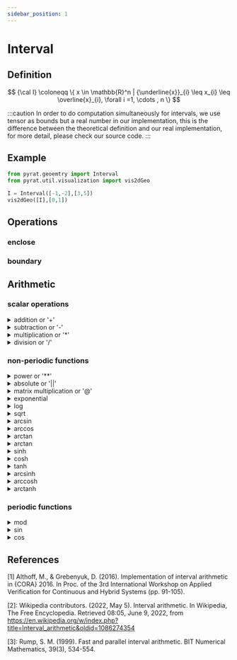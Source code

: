 ```yaml
---
sidebar_position: 1
---
```


# Interval

## Definition

$$
{\cal I} \coloneqq \{ x \in \mathbb{R}^n | {\underline{x}}_{i} \leq x_{i} \leq \overline{x}_{i}, \forall i =1, \cdots ,
n \}
$$

:::caution
In order to do computation simultaneously for intervals, we use tensor as bounds but a real number in our
implementation, this is the difference between the theoretical definition and our real implementation, for more detail,
please check our source code.
:::

## Example

```python
from pyrat.geoemtry import Interval
from pyrat.util.visualization import vis2dGeo

I = Interval([-1,-2],[3,5])
vis2dGeo([I],[0,1])
```

## Operations

### enclose

### boundary

## Arithmetic

### scalar operations

<details>
<summary> addition or '+'</summary>

+ with another real number
  $$
  [x] + c = [\underline{x} + c, \overline{x} + c]
  $$
+ with another real vector
  $$
  [x] + C = [\underline{x} + C, \overline{x} + C]
  $$
+ with another interval
  $$
  [x] + [y] = [\underline{x} + \underline{y}, \overline{x} + \overline{y}]
  $$

</details>


<details>
<summary>subtraction or '-'</summary>

+ with another real number
  $$
  [x] - c = [\underline{x} - c, \overline{x} - c]
  $$
+ with another real vector
  $$
  [x] - C = [\underline{x} - C, \overline{x} - C]
  $$
+ with another interval
  $$
  [x] - [y] = [\underline{x} - \underline{y}, \overline{x} - \overline{y}]
  $$

</details>

<details>
<summary>multiplication or '*'</summary>

+ with another real number
  $$
  [x] \cdot c = [c \underline{x}, c \overline{x}]
  $$
+ with another real vector
  $$
  [x] \cdot C = [\min{(C \underline{x} , C \overline{x})},\max{(C \underline{x} ,C \overline{x})} ]
  $$
+ with another interval
  $$
  [x] \cdot [y] = [
  \min{(\underline{x} \underline{y}, \underline{x} \overline{y}, \overline{x} \underline{y}, \overline{x} \overline{y})},
  \max{(\underline{x} \underline{y}, \underline{x} \overline{y}, \overline{x} \underline{y}, \overline{x} \overline{y})}
  ]
  $$

</details>

<details>
<summary>division or '/'</summary>

+ with another real number
+ with another vector
+ with another interval
  $$
  [x]/[y] = [x] \cdot (1/[y]), [1]/[y]=
  \begin{cases}
  \emptyset & \text{if} \ y = [0,0] \\
  [1/\overline{y}, 1/\underline{y}] & \text{if} \ 0 \notin [y] \\
  [1/\overline{y}, \infty[ & \text{if} \ (\underline{y}=0) \land  (\overline{y}>0) \\
  ] - \infty, 1/\underline{y} & \text{if} \ (\underline{y}<0) \land (\overline{y}=0) \\
  ] - \infty, \infty[ & \text{if} \ (\underline{y}<0) \land (\overline{y}>0)
  \end{cases}
  $$

</details>

### non-periodic functions

<details>
<summary>power or '**'</summary>

$$
[x]^n = \begin{cases}  
[\underline{x}^n,\overline{x}^n] & \text{if} \ (\underline{x} < 0) \lor (n \ \text{uneven})\\
[\overline{x}^n, \underline{x}^n] & \text{if} \ (\overline{x} < 0) \land (n \ \text{even}) \\
[0,\max(|\underline{x}|,|\overline{x}|)^n] & \text{if} \ (0 \in [x]) \land (n \ \text{even})
\end{cases}
$$

where $n \in \N$

</details>

<details>
<summary>absolute or '||'</summary>

$$
|[x]| =\begin{cases}
[|\overline{x}|,|\underline{x}|] & \text{if} \ \overline{x}<0 \\
[\underline{x}, \overline{x}] & \text{if} \ \underline{x}>0 \\
[0,\max(|\underline{x}|,|\overline{x}|)] & \text{if} \ 0 \in [x]
\end{cases}
$$

</details>

<details>
<summary>matrix multiplication or '@'</summary>

+ with another real matrix

$$
(X[Y])_{ij} = \sum_{k=1}^{n} X_{ik} [Y]_{kj}
$$

+ with another interval matrix

$$
([X][Y])_{ij} = \sum_{k=1}^{n} [X]_{ik} [Y]_{kj}
$$

where $[X] \sube \R^{o \times n}$ and $[Y] \sube \R^{n \times p}$

</details>

<details>
<summary>exponential</summary>

$$
e^{[x]} = [e^{\underline{x}}, e^{\overline{x}}]
$$

</details>

<details>
<summary>log</summary>
</details>

<details>
<summary>sqrt</summary>
</details>

<details>
<summary>arcsin</summary>
</details>

<details>
<summary>arccos</summary>
</details>

<details>
<summary>arctan</summary>
</details>

<details>
<summary>arctan</summary>
</details>

<details>
<summary>sinh</summary>
</details>

<details>
<summary>cosh</summary>
</details>

<details>
<summary>tanh</summary>
</details>

<details>
<summary>arcsinh</summary>
</details>

<details>
<summary>arccosh</summary>
</details>

<details>
<summary>arctanh</summary>
</details>

### periodic functions

<details>
<summary>mod</summary>
</details>

<details>
<summary>sin</summary>
</details>

<details>
<summary>cos</summary>
</details>

## References

[1] Althoff, M., & Grebenyuk, D. (2016). Implementation of interval arithmetic in {CORA} 2016. In Proc. of the 3rd
International Workshop on Applied Verification for Continuous and Hybrid Systems (pp. 91-105).

[2]: Wikipedia contributors. (2022, May 5). Interval arithmetic. In Wikipedia, The Free Encyclopedia. Retrieved 08:05,
June 9, 2022, from https://en.wikipedia.org/w/index.php?title=Interval_arithmetic&oldid=1086274354

[3]: Rump, S. M. (1999). Fast and parallel interval arithmetic. BIT Numerical Mathematics, 39(3), 534-554.

